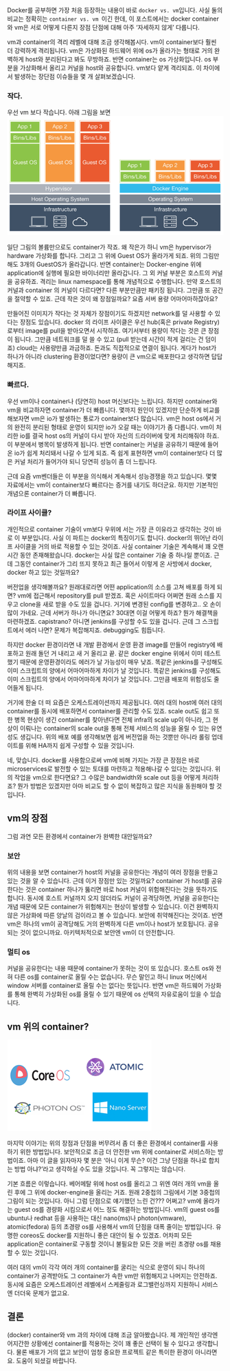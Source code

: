 Docker를 공부하면 가장 처음 등장하는 내용이 바로 `docker vs. vm`입니다. 사실 둘의 비교는 정확히는 `container vs. vm `이긴 한데, 이 포스트에서는 docker container와 vm은 서로 어떻게 다른지 장점 단점에 대해 아주 ‘자세하지 않게’ 다룹니다.

vm과 container의 격리 레벨에 대해 조금 생각해봅시다. vm이 container보다 훨씬 더 강력하게 격리됩니다. vm은 가상화된 하드웨어 위에 os가 올라가는 형태로 거의 완벽하게 host와 분리된다고 봐도 무방하죠. 반면 container는 os 가상화입니다. os 부분을 가상화해서 올리고 커널을 host와 공유합니다. vm보다 얕게 격리되죠. 이 차이에서 발생하는 장단점 이슈들을 몇 개 살펴보겠습니다.

### 작다.
우선 vm 보다 작습니다. 아래 그림을 보면
![container-vm](https://github.com/darkrasid/darkrasid.github.io/blob/master/_image/dockervsvm1.png?raw=true)          

일단 그림의 볼륨만으로도 container가 작죠. 왜 작은가 하니 vm은 hypervisor가 hardware 가상화를 합니다. 그리고 그 위에 Guest OS가 올라가게 되죠. 위의 그림만 해도 3개의 GuestOS가 올라갑니다. 반면 container는 Docker-engine 위에 application에 실행에 필요한 바이너리만 올라갑니다. 그 외 커널 부분은 호스트의 커널을 공유하죠. 격리는 linux namespace를 통해 개념적으로 수행합니다. 만약 호스트의 커널과 container 의 커널이 다르다면? 다른 부분만큼만 패키징 됩니다. 그만큼 또 공간을 절약할 수 있죠. 근데 작은 것이 왜 장점일까요? 요즘 서버 용량 어마어마하잖아요?

만들어진 이미지가 작다는 것 자체가 장점이기도 하겠지만 network를 덜 사용할 수 있다는 장점도 있습니다. docker 의 라이프 사이클은 우선 hub(혹은 private Registry)로부터 image를 pull을 받아오면서 시작하죠. 여기서부터 용량이 작다는 것은 큰 장점이 됩니다. 그만큼 네트워크를 덜 쓸 수 있고 (pull 받는데 시간이 적게 걸리는 건 덤이죠) cloud는 사용량만큼 과금하죠. 돈과도 직접적으로 연결이 됩니다. 게다가 host가 하나가 아니라 clustering 환경이었다면? 용량이 큰 vm으로 배포한다고 생각하면 답답해지죠.
### 빠르다.
우선 vm이나 container나 (당연히) host 머신보다는 느립니다. 하지만 container와 vm을 비교하자면 container가 더 빠릅니다. 몇까지 원인이 있겠지만 단순하게 비교를 해보자면 vm은 io가 발생하는 통로가 container보다 많습니다. vm은 host os에서 거의 완전히 분리된 형태로 운영이 되지만 io가 오갈 때는 이야기가 좀 다릅니다. vm이 처리한 io를 결국 host os의 커널이 다시 받아 자신의 드라이버에 맞게 처리해줘야 하죠. 이 부분에서 병목이 발생하게 됩니다. 반면 container는 커널을 공유하기 때문에 들어온 io가 쉽게 처리돼서 나갈 수 있게 되죠. 즉 쉽게 표현하면 vm이 container보다 더 많은 커널 처리가 들어가야 되니 당연히 성능이 좀 더 느립니다.        

근데 요즘 vm벤더들은 이 부분을 의식해서 계속해서 성능경쟁을 하고 있습니다. 몇몇 자료에서는 vm이 container보다 빠르다는 증거를 내기도 하더군요. 하지만 기본적인 개념으론 container가 더 빠릅니다.
### 라이프 사이클?
개인적으로 container 기술이 vm보다 우위에 서는 가장 큰 이유라고 생각하는 것이 바로 이 부분입니다. 사실 이 파트는 docker의 특징이기도 합니다. docker의 뛰어난 라이프 사이클을 거의 바로 적용할 수 있는 것이죠. 사실 container 기술은 계속해서 꽤 오랜 시간 동안 존재해왔습니다. docker는 사실 많은 container 기술 중 하나일 뿐이죠. 근데 그동안 container가 그리 뜨지 못하고 최근 들어서 이렇게 온 사방에서 docker, docker 하고 있는 것일까요?      

버전업을 생각해볼까요? 원래대로라면 어떤 application의 소스를 고쳐 배포를 하게 되면? vm에 접근해서 repository를 pull 받겠죠. 혹은 사이트마다 어쩌면 원래 소스를 지우고 clone을 새로 받을 수도 있을 겁니다. 거기에 변경된 config를 변경하고.. 오 손이 많이 가네요. 근데 서버가 하나가 아니면요? 30대면 이걸 어떻게 하죠? 뭔가 해결책을 마련하겠죠. capistrano? 아니면 jenkins를 구성할 수도 있을 겁니다. 근데 그 스크립트에서 에러 나면? 문제가 복잡해지죠. debugging도 힘듭니다.        

하지만 docker 환경이라면 내 개발 환경에서 운영 환경 image를 만들어 registry에 배포하고 원래 돌던 거 내리고 새 거 올리고 끝. 같은 docker engine 위에서 이미 테스트했기 때문에 운영환경이라도 에러가 날 가능성이 매우 낮죠. 똑같은 jenkins를 구성해도 이미 스크립트의 양에서 어마어마하게 차이가 날 것입니다. 똑같은 jenkins를 구성해도 이미 스크립트의 양에서 어마어마하게 차이가 날 것입니다. 그만큼 배포의 위험성도 줄어들게 됩니다.       

거기에 한술 더 떠 요즘은 오케스트레이션까지 제공됩니다. 여러 대의 host에 여러 대의 container를 동시에 배포하면서 container를 관리할 수도 있죠. scale out도 쉽고 또한 병목 현상이 생긴 container를 찾아낸다면 전체 infra의 scale up이 아니라, 그 현상이 이뤄나는 container의 scale out을 통해 전체 서비스의 성능을 올릴 수 있는 유연성도 생깁니다. 위의 배포 예를 생각해보면 쉽게 버전업을 하는 것뿐만 아니라 롤링 업데이트를 위해 HA까지 쉽게 구성할 수 있을 것입니다.      

네, 맞습니다. docker를 사용함으로써 vm에 비해 가지는 가장 큰 장점은 바로 microservices로 발전할 수 있는 토대를 마련하고 적용해나갈 수 있다는 것입니다. 위의 작업을 vm으로 한다면요? 그 수많은 bandwidth와 scale out 등을 어떻게 처리하죠? 뭔가 방법은 있겠지만 아마 비교도 할 수 없이 복잡하고 많은 지식을 동원해야 할 것입니다.
## vm의 장점
그럼 과연 모든 환경에서 container가 완벽한 대안일까요?
### 보안
위의 내용을 보면 container가 host의 커널을 공유한다는 개념이 여러 장점을 만들고 있는 것을 알 수 있습니다. 근데 이거 장점만 있는 것일까요? container 가 host를 공유한다는 것은 container 하나가 뚫리면 바로 host 커널이 위험해진다는 것을 뜻하기도 합니다. 동시에 호스트 커널까지 오지 않더라도 커널이 공격당하면, 커널을 공유한다는 개념 때문에 모든 container가 위험해지는 현상이 발생할 수 있습니다. 이건 완벽하지 않은 가상화에 따른 양날의 검이라고 볼 수 있습니다. 보안에 취약해진다는 것이죠. 반면 vm은 하나의 vm이 공격당해도 거의 완벽하게 다른 vm이나 host가 보호됩니다. 공유되는 것이 없으니까요. 아키텍처적으로 보안엔 vm이 더 안전합니다.
### 멀티 os
커널을 공유한다는 내용 때문에 container가 못하는 것이 또 있습니다. 호스트 os와 전혀 다른 os를 container로 올릴 수는 없습니다. 무슨 말인고 하니 linux 머신에서 window 서버를 container로 올릴 수는 없다는 뜻입니다. 반면 vm은 하드웨어 가상화를 통해 완벽히 가상화된 os를 올릴 수 있기 때문에 os 선택의 자유로움이 있을 수 있습니다.
## vm 위의 container?
![moni-os](https://github.com/darkrasid/darkrasid.github.io/blob/master/_image/dockervsvm2.png?raw=true)          

마지막 이야기는 위의 장점과 단점을 버무려서 좀 더 좋은 환경에서 container를 사용하기 위한 방법입니다. 보안적으로 조금 더 안전한 vm 위에 container로 서비스하는 방법이죠. 아마 이 글을 읽자마자 몇 분은 ‘아니 이게 무슨? 이건 그냥 단점을 하나로 합치는 방법 아냐?’라고 생각하실 수도 있을 것입니다. 꼭 그렇지는 않습니다.        

기본 흐름은 이렇습니다. 베어메탈 위에 host os를 올리고 그 위엔 여러 개의 vm을 올린 후에 그 위에 docker-engine을 올리는 거죠. 원래 2중첩의 그림에서 기본 3중첩의 그림이 되는 것입니다. 아니 그럼 단점으로 얘기했던 느린 건??? 어쩌고? vm에 올라가는 guest os를 경량화 시킴으로서 어느 정도 해결하는 방법입니다. vm의 guest os를 ubuntu나 redhat 등을 사용하는 대신 nano(ms)나 photon(vmware), atomic(fedora) 등의 초경량 os를 사용해서 vm의 단점을 대폭 줄이는 방법입니다. 유명한 coreos도 docker를 지원하니 좋은 대안이 될 수 있겠죠. 어차피 모든 application은 container로 구동할 것이니 불필요한 모든 것을 버린 초경량 os를 채용할 수 있는 것입니다.        

여러 대의 vm이 각각 여러 개의 container를 굴리는 식으로 운영이 되니 하나의 container가 공격받아도 그 container가 속한 vm만 위험해지고 나머지는 안전하죠. 동시에 요즘은 오케스트레이션 레벨에서 스케줄링과 로그밸런싱까지 지원하니 서비스엔 더더욱 문제가 없고요.
## 결론
(docker) container와 vm 과의 차이에 대해 조금 알아봤습니다. 제 개인적인 생각엔 어지간한 상황에선 container를 적용하는 것이 꽤 좋은 선택이 될 수 있다고 생각합니다. 물론 배포가 거의 없고 보안이 엄청 중요한 프로젝트 같은 특이한 환경이 아니라면요. 도움이 되셨길 바랍니다.

